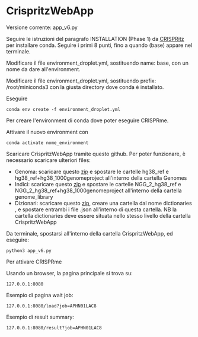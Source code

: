 # CrispritzWebApp
Versione corrente: app_v6.py


Seguire le istruzioni del paragrafo INSTALLATION (Phase 1) da [CRISPRitz](https://github.com/InfOmics/CRISPRitz) per installare conda. Seguire i primi 8 punti, fino a quando (base) appare nel terminale.

Modificare il file environment_droplet.yml, sostituendo name: base, con un nome da dare all'environment.

Modificare il file environment_droplet.yml, sostituendo prefix: /root/miniconda3 con la giusta directory dove conda è installato.

Eseguire
```
conda env create -f environment_droplet.yml
```
Per creare l'environment di conda dove poter eseguire CRISPRme.

Attivare il nuovo environment con 
```
conda activate nome_environment
```

Scaricare CrispritzWebApp tramite questo github. Per poter funzionare, è necessario scaricare ulteriori files:
  * Genoma: scaricare questo [zip](https://www.dropbox.com/s/01j6vg6dc75wkn0/genomes.zip?dl=0) e spostare le cartelle hg38_ref e hg38_ref+hg38_1000genomeproject all'interno della cartella Genomes
  * Indici: scaricare questo [zip](https://www.dropbox.com/s/wd297qosnl82xto/genome_lib.zip?dl=0) e spostare le cartelle NGG_2_hg38_ref e NGG_2_hg38_ref+hg38_1000genomeproject all'interno della cartella genome_library
  * Dizionari: scaricare questo [zip](https://www.dropbox.com/s/g2pe8tig7g6oj9c/dict.zip?dl=0), creare una cartella dal nome dictionaries , e spostare entrambi i file .json all'interno di questa cartella. NB la cartella dictionaries deve essere situata nello stesso livello della cartella CrispritzWebApp

Da terminale, spostarsi all'interno della cartella CrispritzWebApp, ed eseguire:
```
python3 app_v6.py
```
Per attivare CRISPRme


Usando un browser, la pagina principale si trova su:
```
127.0.0.1:8080
```
Esempio di pagina wait job:
```
127.0.0.1:8080/load?job=APHN01LAC8
```
Esempio di result summary:
```
127.0.0.1:8080/result?job=APHN01LAC8
```
